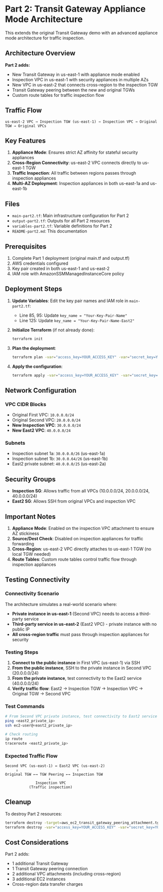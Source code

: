 # Part 2: Transit Gateway Appliance Mode Architecture

This extends the original Transit Gateway demo with an advanced appliance mode architecture for traffic inspection.

## Architecture Overview

**Part 2 adds:**
- New Transit Gateway in us-east-1 with appliance mode enabled
- Inspection VPC in us-east-1 with security appliances in multiple AZs
- New VPC in us-east-2 that connects cross-region to the inspection TGW
- Transit Gateway peering between the new and original TGWs
- Custom route tables for traffic inspection flow

## Traffic Flow

```
us-east-2 VPC → Inspection TGW (us-east-1) → Inspection VPC → Original TGW → Original VPCs
```

## Key Features

1. **Appliance Mode**: Ensures strict AZ affinity for stateful security appliances
2. **Cross-Region Connectivity**: us-east-2 VPC connects directly to us-east-1 TGW
3. **Traffic Inspection**: All traffic between regions passes through inspection appliances
4. **Multi-AZ Deployment**: Inspection appliances in both us-east-1a and us-east-1b

## Files

- `main-part2.tf`: Main infrastructure configuration for Part 2
- `output-part2.tf`: Outputs for all Part 2 resources
- `variables-part2.tf`: Variable definitions for Part 2
- `README-part2.md`: This documentation

## Prerequisites

1. Complete Part 1 deployment (original main.tf and output.tf)
2. AWS credentials configured
3. Key pair created in both us-east-1 and us-east-2
4. IAM role with AmazonSSMManagedInstanceCore policy

## Deployment Steps

1. **Update Variables**: Edit the key pair names and IAM role in `main-part2.tf`:
   - Line 85, 95: Update `key_name = "Your-Key-Pair-Name"`
   - Line 125: Update `key_name = "Your-Key-Pair-Name-East2"`

2. **Initialize Terraform** (if not already done):
   ```bash
   terraform init
   ```

3. **Plan the deployment**:
   ```bash
   terraform plan -var="access_key=YOUR_ACCESS_KEY" -var="secret_key=YOUR_SECRET_KEY"
   ```

4. **Apply the configuration**:
   ```bash
   terraform apply -var="access_key=YOUR_ACCESS_KEY" -var="secret_key=YOUR_SECRET_KEY"
   ```

## Network Configuration

### VPC CIDR Blocks
- Original First VPC: `10.0.0.0/24`
- Original Second VPC: `20.0.0.0/24`
- **New Inspection VPC**: `30.0.0.0/24`
- **New East2 VPC**: `40.0.0.0/24`

### Subnets
- Inspection subnet 1a: `30.0.0.0/26` (us-east-1a)
- Inspection subnet 1b: `30.0.0.64/26` (us-east-1b)
- East2 private subnet: `40.0.0.0/25` (us-east-2a)

## Security Groups

- **Inspection SG**: Allows traffic from all VPCs (10.0.0.0/24, 20.0.0.0/24, 40.0.0.0/24)
- **East2 SG**: Allows SSH from original VPCs and inspection VPC

## Important Notes

1. **Appliance Mode**: Enabled on the inspection VPC attachment to ensure AZ stickiness
2. **Source/Dest Check**: Disabled on inspection appliances for traffic forwarding
3. **Cross-Region**: us-east-2 VPC directly attaches to us-east-1 TGW (no local TGW needed)
4. **Route Tables**: Custom route tables control traffic flow through inspection appliances

## Testing Connectivity

### Connectivity Scenario
The architecture simulates a real-world scenario where:
- **Private instance in us-east-1** (Second VPC) needs to access a third-party service
- **Third-party service in us-east-2** (East2 VPC) - private instance with no public IP
- **All cross-region traffic** must pass through inspection appliances for security

### Testing Steps
1. **Connect to the public instance** in First VPC (us-east-1) via SSH
2. **From the public instance**, SSH to the private instance in Second VPC (20.0.0.0/24)
3. **From the private instance**, test connectivity to the East2 service (40.0.0.0/24)
4. **Verify traffic flow**: East2 → Inspection TGW → Inspection VPC → Original TGW → Second VPC

### Test Commands
```bash
# From Second VPC private instance, test connectivity to East2 service
ping <east2_private_ip>
ssh ec2-user@<east2_private_ip>

# Check routing
ip route
traceroute <east2_private_ip>
```

### Expected Traffic Flow
```
Second VPC (us-east-1) ↔ East2 VPC (us-east-2)
     ↓                           ↑
Original TGW ←→ TGW Peering ←→ Inspection TGW
                    ↓
              Inspection VPC
           (Traffic inspection)
```

## Cleanup

To destroy Part 2 resources:
```bash
terraform destroy -target=aws_ec2_transit_gateway_peering_attachment.tg_peering
terraform destroy -var="access_key=YOUR_ACCESS_KEY" -var="secret_key=YOUR_SECRET_KEY"
```

## Cost Considerations

Part 2 adds:
- 1 additional Transit Gateway
- 1 Transit Gateway peering connection
- 2 additional VPC attachments (including cross-region)
- 3 additional EC2 instances
- Cross-region data transfer charges